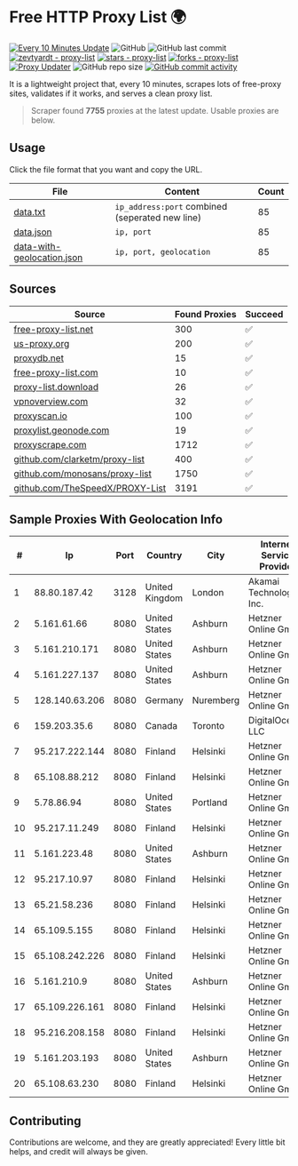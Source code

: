 
# Free HTTP Proxy List 🌍

[![Every 10 Minutes Update](https://github.com/mertguvencli/http-proxy-list/actions/workflows/main.yml/badge.svg?branch=main)](https://github.com/mertguvencli/http-proxy-list/actions/workflows/main.yml)
![GitHub](https://img.shields.io/github/license/mertguvencli/http-proxy-list)
![GitHub last commit](https://img.shields.io/github/last-commit/mertguvencli/http-proxy-list)
[![zevtyardt - proxy-list](https://img.shields.io/static/v1?label=zevtyardt&message=proxy-list&color=blue&logo=github)](https://github.com/zevtyardt/proxy-list "Go to GitHub repo")
[![stars - proxy-list](https://img.shields.io/github/stars/zevtyardt/proxy-list?style=social)](https://github.com/zevtyardt/proxy-list)
[![forks - proxy-list](https://img.shields.io/github/forks/zevtyardt/proxy-list?style=social)](https://github.com/zevtyardt/proxy-list)
[![Proxy Updater](https://github.com/zevtyardt/proxy-list/workflows/Proxy%20Updater/badge.svg)](https://github.com/zevtyardt/proxy-list/actions?query=workflow:"Proxy+Updater")
![GitHub repo size](https://img.shields.io/github/repo-size/zevtyardt/proxy-list)
[![GitHub commit activity](https://img.shields.io/github/commit-activity/m/zevtyardt/proxy-list?logo=commits)](https://github.com/zevtyardt/proxy-list/commits/main)

It is a lightweight project that, every 10 minutes, scrapes lots of free-proxy sites, validates if it works, and serves a clean proxy list.

> Scraper found **7755** proxies at the latest update. Usable proxies are below.

## Usage

Click the file format that you want and copy the URL.

|File|Content|Count|
|----|-------|-----|
|[data.txt](https://raw.githubusercontent.com/mertguvencli/http-proxy-list/main/proxy-list/data.txt)|`ip_address:port` combined (seperated new line)|85|
|[data.json](https://raw.githubusercontent.com/mertguvencli/http-proxy-list/main/proxy-list/data.json)|`ip, port`|85|
|[data-with-geolocation.json](https://raw.githubusercontent.com/mertguvencli/http-proxy-list/main/proxy-list/data-with-geolocation.json)|`ip, port, geolocation`|85|

## Sources

|Source|Found Proxies|Succeed|
|------|-------------|-------|
|[free-proxy-list.net](https://free-proxy-list.net)|300|✅|
|[us-proxy.org](https://www.us-proxy.org)|200|✅|
|[proxydb.net](http://proxydb.net)|15|✅|
|[free-proxy-list.com](https://free-proxy-list.com/?page=&port=&type%5B%5D=http&type%5B%5D=https&up_time=0&search=Search)|10|✅|
|[proxy-list.download](https://www.proxy-list.download/HTTP)|26|✅|
|[vpnoverview.com](https://vpnoverview.com/privacy/anonymous-browsing/free-proxy-servers)|32|✅|
|[proxyscan.io](https://www.proxyscan.io)|100|✅|
|[proxylist.geonode.com](https://proxylist.geonode.com/api/proxy-list?limit=300&page=1&sort_by=lastChecked&sort_type=desc&protocols=http,https)|19|✅|
|[proxyscrape.com](https://api.proxyscrape.com/v2/?request=displayproxies&protocol=http&timeout=10000&country=all&ssl=all&anonymity=all)|1712|✅|
|[github.com/clarketm/proxy-list](https://raw.githubusercontent.com/clarketm/proxy-list/master/proxy-list-raw.txt)|400|✅|
|[github.com/monosans/proxy-list](https://raw.githubusercontent.com/monosans/proxy-list/main/proxies/http.txt)|1750|✅|
|[github.com/TheSpeedX/PROXY-List](https://raw.githubusercontent.com/TheSpeedX/PROXY-List/master/http.txt)|3191|✅|


## Sample Proxies With Geolocation Info

|#|Ip|Port|Country|City|Internet Service Provider|
|-|--|----|-------|----|-------------------------|
|1|88.80.187.42|3128|United Kingdom|London|Akamai Technologies, Inc.|
|2|5.161.61.66|8080|United States|Ashburn|Hetzner Online GmbH|
|3|5.161.210.171|8080|United States|Ashburn|Hetzner Online GmbH|
|4|5.161.227.137|8080|United States|Ashburn|Hetzner Online GmbH|
|5|128.140.63.206|8080|Germany|Nuremberg|Hetzner Online GmbH|
|6|159.203.35.6|8080|Canada|Toronto|DigitalOcean, LLC|
|7|95.217.222.144|8080|Finland|Helsinki|Hetzner Online GmbH|
|8|65.108.88.212|8080|Finland|Helsinki|Hetzner Online GmbH|
|9|5.78.86.94|8080|United States|Portland|Hetzner Online GmbH|
|10|95.217.11.249|8080|Finland|Helsinki|Hetzner Online GmbH|
|11|5.161.223.48|8080|United States|Ashburn|Hetzner Online GmbH|
|12|95.217.10.97|8080|Finland|Helsinki|Hetzner Online GmbH|
|13|65.21.58.236|8080|Finland|Helsinki|Hetzner Online GmbH|
|14|65.109.5.155|8080|Finland|Helsinki|Hetzner Online GmbH|
|15|65.108.242.226|8080|Finland|Helsinki|Hetzner Online GmbH|
|16|5.161.210.9|8080|United States|Ashburn|Hetzner Online GmbH|
|17|65.109.226.161|8080|Finland|Helsinki|Hetzner Online GmbH|
|18|95.216.208.158|8080|Finland|Helsinki|Hetzner Online GmbH|
|19|5.161.203.193|8080|United States|Ashburn|Hetzner Online GmbH|
|20|65.108.63.230|8080|Finland|Helsinki|Hetzner Online GmbH|



## Contributing

Contributions are welcome, and they are greatly appreciated! Every
little bit helps, and credit will always be given.

